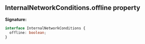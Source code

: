 ## InternalNetworkConditions.offline property

**Signature:**

```typescript
interface InternalNetworkConditions {
  offline: boolean;
}
```
